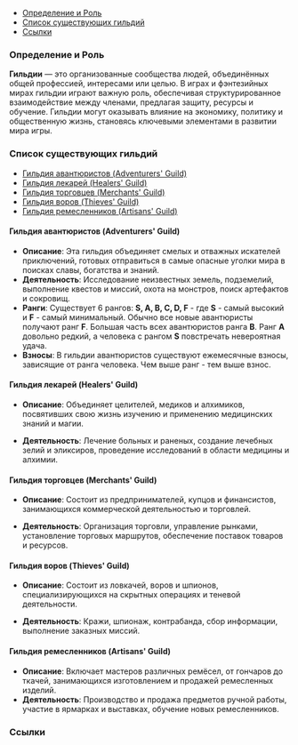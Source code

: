 - [Определение и Роль](#Определение%20и%20Роль)
- [Список существующих гильдий](#Список%20существующих%20гильдий)
- [Ссылки](#Ссылки)
### Определение и Роль

**Гильдии** — это организованные сообщества людей, объединённых общей профессией, интересами или целью. В играх и фэнтезийных мирах гильдии играют важную роль, обеспечивая структурированное взаимодействие между членами, предлагая защиту, ресурсы и обучение. Гильдии могут оказывать влияние на экономику, политику и общественную жизнь, становясь ключевыми элементами в развитии мира игры.

### Список существующих гильдий
- [Гильдия авантюристов (Adventurers' Guild)](#Гильдия%20авантюристов%20(Adventurers'%20Guild))
- [Гильдия лекарей (Healers' Guild)](#Гильдия%20лекарей%20(Healers'%20Guild))
- [Гильдия торговцев (Merchants' Guild)](#Гильдия%20торговцев%20(Merchants'%20Guild))
- [Гильдия воров (Thieves' Guild)](#Гильдия%20воров%20(Thieves'%20Guild))
- [Гильдия ремесленников (Artisans' Guild)](#Гильдия%20ремесленников%20(Artisans'%20Guild))

#### Гильдия авантюристов (Adventurers' Guild)

- **Описание**: Эта гильдия объединяет смелых и отважных искателей приключений, готовых отправиться в самые опасные уголки мира в поисках славы, богатства и знаний.
- **Деятельность**: Исследование неизвестных земель, подземелий, выполнение квестов и миссий, охота на монстров, поиск артефактов и сокровищ.
- **Ранги**: Существует 6 рангов: **S, A, B, C, D, F** - где **S** - самый высокий и **F** - самый минимальный. Обычно все новые авантюристы получают ранг **F**. Большая часть всех авантюристов ранга **B**. Ранг **A** довольно редкий, а человека с рангом **S** повстречать невероятная удача.
- **Взносы**: В гильдии авантюристов существуют ежемесячные взносы, зависящие от ранга человека. Чем выше ранг - тем выше взнос.


#### Гильдия лекарей (Healers' Guild)

- **Описание**: Объединяет целителей, медиков и алхимиков, посвятивших свою жизнь изучению и применению медицинских знаний и магии.

- **Деятельность**: Лечение больных и раненых, создание лечебных зелий и эликсиров, проведение исследований в области медицины и алхимии.

#### Гильдия торговцев (Merchants' Guild)

- **Описание**: Состоит из предпринимателей, купцов и финансистов, занимающихся коммерческой деятельностью и торговлей.

- **Деятельность**: Организация торговли, управление рынками, установление торговых маршрутов, обеспечение поставок товаров и ресурсов.

#### Гильдия воров (Thieves' Guild)

- **Описание**: Состоит из ловкачей, воров и шпионов, специализирующихся на скрытных операциях и теневой деятельности.

- **Деятельность**: Кражи, шпионаж, контрабанда, сбор информации, выполнение заказных миссий.

#### Гильдия ремесленников (Artisans' Guild)

- **Описание**: Включает мастеров различных ремёсел, от гончаров до ткачей, занимающихся изготовлением и продажей ремесленных изделий.
- **Деятельность**: Производство и продажа предметов ручной работы, участие в ярмарках и выставках, обучение новых ремесленников.

### Ссылки